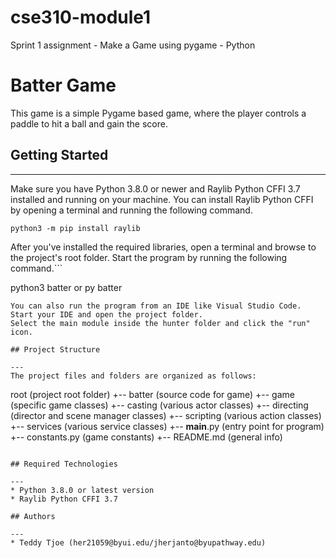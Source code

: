 # cse310-module1
Sprint 1 assignment - Make a Game using pygame - Python

# Batter Game

This game is a simple Pygame based game, where the player controls a paddle to hit a ball and gain the score.

## Getting Started

---

Make sure you have Python 3.8.0 or newer and Raylib Python CFFI 3.7 installed and running on your machine. 
You can install Raylib Python CFFI by opening a terminal and running the following command.

```
python3 -m pip install raylib
```

After you've installed the required libraries, open a terminal and browse to the project's root folder. 
Start the program by running the following command.```

python3 batter
or
py batter

```
You can also run the program from an IDE like Visual Studio Code.
Start your IDE and open the project folder.
Select the main module inside the hunter folder and click the "run" icon.

## Project Structure

---
The project files and folders are organized as follows:
```

root (project root folder)
+-- batter (source code for game)
+-- game (specific game classes)
+-- casting (various actor classes)
+-- directing (director and scene manager classes)
+-- scripting (various action classes)
+-- services (various service classes)
+-- **main**.py (entry point for program)
+-- constants.py (game constants)
+-- README.md (general info)

```

## Required Technologies

---
* Python 3.8.0 or latest version
* Raylib Python CFFI 3.7

## Authors

---
* Teddy Tjoe (her21059@byui.edu/jherjanto@byupathway.edu)
```
